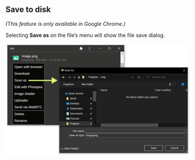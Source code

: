 ## Save to disk

_(This feature is only available in Google Chrome.)_

Selecting **Save as** on the file’s menu will show the file save dialog.

![](./images/save-as.png)
